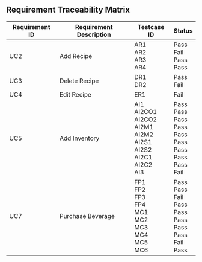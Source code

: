<!--## Test Case ID-->
<!--| Id      | Test | pass | remark | -->
<!--| ----------- | ----------- | --- | --- |-->
<!--| AI1      | testAddInventory       | y |-->
<!--| AI2   | testAddInventoryException        | y |-->
<!--| AI3 | testAddInventoryCorrectness | n | sugar cannot add positive int |-->
<!--| AR1 | testAddRecipe | y |-->
<!--| AR2 | testReAddRecipe | n | cannot add new recipe after the old one was deleted |-->
<!--| AR3 | testRecipeException | y |-->
<!--| AR4 | testDuplicateName | y |-->
<!--| DR1 | testDeleteRecipe | y |-->
<!--| DR2 | testNonExistingDelete | n | it did not return null but empty name "" |-->
<!--| ER1 | testEditRecipe | n | return null instead of new name |-->
<!--| MC1 | testMakeCoffee | y |-->
<!--| MC2 | testNotEnoughMoney | y |-->
<!--| MC3 | testNegativeMoney | y |-->
<!--| MC4 | testNoChange | y |-->
<!--| MC5 | testMakeCoffeeInventory | n | coffee added to inventory instead of remove |--> 

## Requirement Traceability Matrix
| Requirement ID | Requirement Description | Testcase ID | Status |
| --- | --- | --- | --- |
| UC2 | Add Recipe | AR1<Br>AR2<br>AR3<br>AR4 | Pass<br>Fail<br>Pass<br>Pass |
| UC3 | Delete Recipe | DR1<br>DR2 | Pass<br>Fail |
| UC4 | Edit Recipe | ER1 | Fail |
| UC5 | Add Inventory | AI1<br>AI2CO1<br>AI2CO2<br>AI2M1<br>AI2M2<br>AI2S1<br>AI2S2<br>AI2C1<br>AI2C2<br>AI3 | Pass<br>Pass<br>Pass<br>Pass<br>Pass<br>Pass<br>Pass<br>Pass<br>Pass<br>Fail |
| UC7 | Purchase Beverage | FP1<br>FP2<br>FP3<br>FP4<br>MC1<br>MC2<br>MC3<br>MC4<br>MC5<br>MC6 | Pass<br>Pass<br>Fail<br>Pass<br>Pass<br>Pass<br>Pass<br>Pass<br>Fail<br>Pass |


